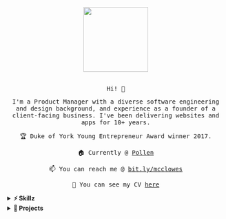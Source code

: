 <div align="center">
  <img src="https://media.giphy.com/media/MeJgB3yMMwIaHmKD4z/giphy.gif" width="150px">
  <br><br>

  <samp>
    <p>Hi! 👋</p>
    <p>I'm a Product Manager with a diverse software engineering and design background, and experience as a founder of a client-facing business. I've been delivering websites and apps for 10+ years.</p>
    <p>🏆 Duke of York Young Entrepreneur Award winner 2017.</p>
    <p>🏠 Currently @ <a href="https://pollen.co">Pollen</a></p>
    <p>📫 You can reach me @ <a href="https://bit.ly/mcclowes">bit.ly/mcclowes</a></p>
    <p>📃 You can see my CV <a href="https://cv.mcclowes.com/">here</a></p>
  </samp>
</div>

<details>
  <summary><b>⚡️ Skillz</b></summary>
  
  <p>
    <strong>Product/Project Management:</strong> <em>Stakeholder management &amp; engagement, Agile (Scrum)</em><br>
    <strong>Software Engineering:</strong> <em>React, TypeScript, GraphQL/Apollo, Jest/react-testing-library/Enzyme, Redux, CSS/Styled-Components (Responsive), React Native</em><br>
    <strong>Data:</strong> <em>Google Sheets (I live my life through it), ML, Python, SQL, R</em><br>
    <strong>Design:</strong> <em>User research (ethnographic), Figma/Sketch, Adobe CS</em>
  </p>
</details>

<details>
  <summary><b>🔧 Projects</b></summary>  
  <p>I tend to always have <i>something</i> on the go, but here are a few things I'm working on right now:</p>
  <ul>
    <li>🏁 My own <a href="https://github.com/mcclowes/mcclowes-react-sample-project">React Sample Project</a></li>
    <li>📃 A tool for generating a CV from Markdown - <a href="https://github.com/mcclowes/cv-maker">cv-maker</a></li>
    <li>🕴 (Finally) developing a <a href="https://github.com/mcclowes/mcclowes.com">personal website</a></li>
    <li>🌱 Building up my <a href="https://www.typescriptlang.org/docs/">TypeScript</a> skills</li>
    <li>🏓 For fun, I'm building a game in Unity</li>
  </ul>
</details>
